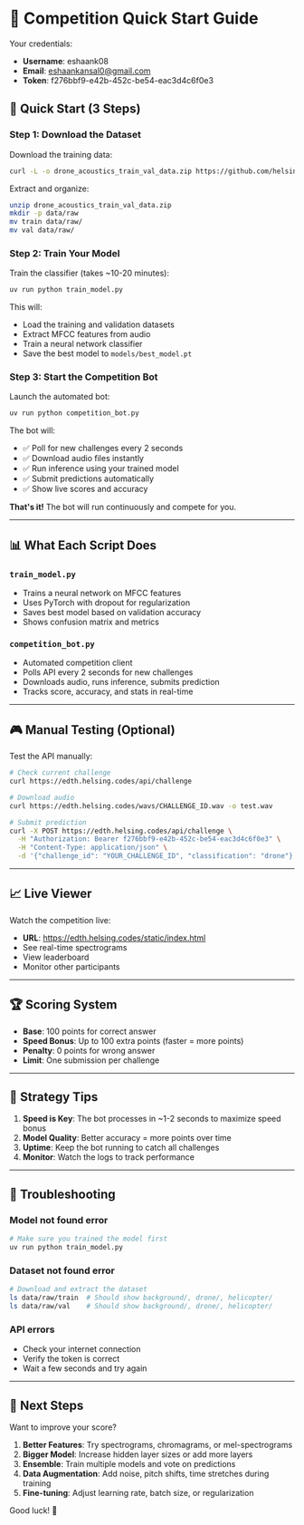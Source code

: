 # 🚀 Competition Quick Start Guide

Your credentials:
- **Username**: eshaank08
- **Email**: eshaankansal0@gmail.com
- **Token**: f276bbf9-e42b-452c-be54-eac3d4c6f0e3

## 🎯 Quick Start (3 Steps)

### Step 1: Download the Dataset

Download the training data:
```bash
curl -L -o drone_acoustics_train_val_data.zip https://github.com/helsing-ai/edth-munich-drone-acoustics/releases/download/train_val_data/drone_acoustics_train_val_data.zip
```

Extract and organize:
```bash
unzip drone_acoustics_train_val_data.zip
mkdir -p data/raw
mv train data/raw/
mv val data/raw/
```

### Step 2: Train Your Model

Train the classifier (takes ~10-20 minutes):
```bash
uv run python train_model.py
```

This will:
- Load the training and validation datasets
- Extract MFCC features from audio
- Train a neural network classifier
- Save the best model to `models/best_model.pt`

### Step 3: Start the Competition Bot

Launch the automated bot:
```bash
uv run python competition_bot.py
```

The bot will:
- ✅ Poll for new challenges every 2 seconds
- ✅ Download audio files instantly
- ✅ Run inference using your trained model
- ✅ Submit predictions automatically
- ✅ Show live scores and accuracy

**That's it!** The bot will run continuously and compete for you.

---

## 📊 What Each Script Does

### `train_model.py`
- Trains a neural network on MFCC features
- Uses PyTorch with dropout for regularization
- Saves best model based on validation accuracy
- Shows confusion matrix and metrics

### `competition_bot.py`
- Automated competition client
- Polls API every 2 seconds for new challenges
- Downloads audio, runs inference, submits prediction
- Tracks score, accuracy, and stats in real-time

---

## 🎮 Manual Testing (Optional)

Test the API manually:

```bash
# Check current challenge
curl https://edth.helsing.codes/api/challenge

# Download audio
curl https://edth.helsing.codes/wavs/CHALLENGE_ID.wav -o test.wav

# Submit prediction
curl -X POST https://edth.helsing.codes/api/challenge \
  -H "Authorization: Bearer f276bbf9-e42b-452c-be54-eac3d4c6f0e3" \
  -H "Content-Type: application/json" \
  -d '{"challenge_id": "YOUR_CHALLENGE_ID", "classification": "drone"}'
```

---

## 📈 Live Viewer

Watch the competition live:
- **URL**: https://edth.helsing.codes/static/index.html
- See real-time spectrograms
- View leaderboard
- Monitor other participants

---

## 🏆 Scoring System

- **Base**: 100 points for correct answer
- **Speed Bonus**: Up to 100 extra points (faster = more points)
- **Penalty**: 0 points for wrong answer
- **Limit**: One submission per challenge

---

## 🎯 Strategy Tips

1. **Speed is Key**: The bot processes in ~1-2 seconds to maximize speed bonus
2. **Model Quality**: Better accuracy = more points over time
3. **Uptime**: Keep the bot running to catch all challenges
4. **Monitor**: Watch the logs to track performance

---

## 🔧 Troubleshooting

### Model not found error
```bash
# Make sure you trained the model first
uv run python train_model.py
```

### Dataset not found error
```bash
# Download and extract the dataset
ls data/raw/train  # Should show background/, drone/, helicopter/
ls data/raw/val    # Should show background/, drone/, helicopter/
```

### API errors
- Check your internet connection
- Verify the token is correct
- Wait a few seconds and try again

---

## 📝 Next Steps

Want to improve your score?

1. **Better Features**: Try spectrograms, chromagrams, or mel-spectrograms
2. **Bigger Model**: Increase hidden layer sizes or add more layers
3. **Ensemble**: Train multiple models and vote on predictions
4. **Data Augmentation**: Add noise, pitch shifts, time stretches during training
5. **Fine-tuning**: Adjust learning rate, batch size, or regularization

Good luck! 🚀


